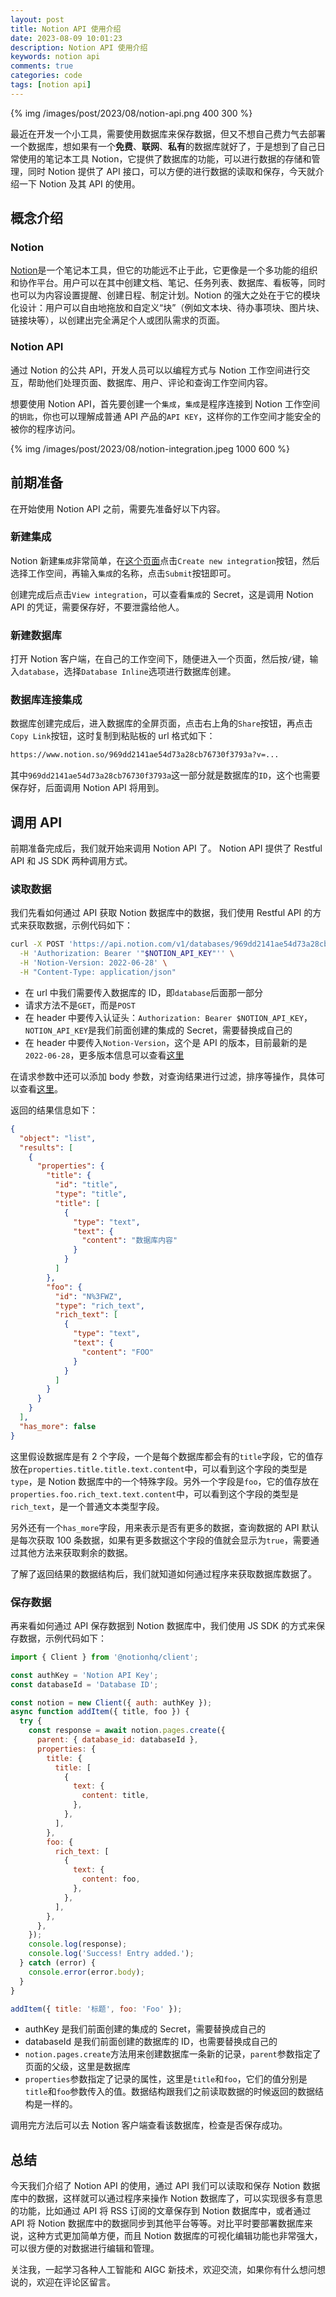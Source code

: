 ```yaml
---
layout: post
title: Notion API 使用介绍
date: 2023-08-09 10:01:23
description: Notion API 使用介绍
keywords: notion api
comments: true
categories: code
tags: [notion api]
---
```


{% img /images/post/2023/08/notion-api.png 400 300 %}

最近在开发一个小工具，需要使用数据库来保存数据，但又不想自己费力气去部署一个数据库，想如果有一个**免费**、**联网**、**私有**的数据库就好了，于是想到了自己日常使用的笔记本工具 Notion，它提供了数据库的功能，可以进行数据的存储和管理，同时 Notion 提供了 API 接口，可以方便的进行数据的读取和保存，今天就介绍一下 Notion 及其 API 的使用。

<!--more-->

## 概念介绍

### Notion

[Notion](https://www.notion.so/)是一个笔记本工具，但它的功能远不止于此，它更像是一个多功能的组织和协作平台。用户可以在其中创建文档、笔记、任务列表、数据库、看板等，同时也可以为内容设置提醒、创建日程、制定计划。Notion 的强大之处在于它的模块化设计：用户可以自由地拖放和自定义“块”（例如文本块、待办事项块、图片块、链接块等），以创建出完全满足个人或团队需求的页面。

### Notion API

通过 Notion 的公共 API，开发人员可以以编程方式与 Notion 工作空间进行交互，帮助他们处理页面、数据库、用户、评论和查询工作空间内容。

想要使用 Notion API，首先要创建一个`集成`，`集成`是程序连接到 Notion 工作空间的`钥匙`，你也可以理解成普通 API 产品的`API KEY`，这样你的工作空间才能安全的被你的程序访问。

{% img /images/post/2023/08/notion-integration.jpeg 1000 600 %}

## 前期准备

在开始使用 Notion API 之前，需要先准备好以下内容。

### 新建集成

Notion 新建`集成`非常简单，在[这个页面](https://www.notion.so/my-integrations)点击`Create new integration`按钮，然后选择工作空间，再输入`集成`的名称，点击`Submit`按钮即可。

创建完成后点击`View integration`，可以查看`集成`的 Secret，这是调用 Notion API 的凭证，需要保存好，不要泄露给他人。

### 新建数据库

打开 Notion 客户端，在自己的工作空间下，随便进入一个页面，然后按`/`键，输入`database`，选择`Database Inline`选项进行数据库创建。

### 数据库连接集成

数据库创建完成后，进入数据库的全屏页面，点击右上角的`Share`按钮，再点击`Copy Link`按钮，这时复制到粘贴板的 url 格式如下：

```bash
https://www.notion.so/969dd2141ae54d73a28cb76730f3793a?v=...
```

其中`969dd2141ae54d73a28cb76730f3793a`这一部分就是数据库的`ID`，这个也需要保存好，后面调用 Notion API 将用到。

## 调用 API

前期准备完成后，我们就开始来调用 Notion API 了。 Notion API 提供了 Restful API 和 JS SDK 两种调用方式。

### 读取数据

我们先看如何通过 API 获取 Notion 数据库中的数据，我们使用 Restful API 的方式来获取数据，示例代码如下：

```sh
curl -X POST 'https://api.notion.com/v1/databases/969dd2141ae54d73a28cb76730f3793a/query' \
  -H 'Authorization: Bearer '"$NOTION_API_KEY"'' \
  -H 'Notion-Version: 2022-06-28' \
  -H "Content-Type: application/json"
```

- 在 url 中我们需要传入数据库的 ID，即`database`后面那一部分
- 请求方法不是`GET`，而是`POST`
- 在 header 中要传入认证头：`Authorization: Bearer $NOTION_API_KEY`，`NOTION_API_KEY`是我们前面创建的集成的 Secret，需要替换成自己的
- 在 header 中要传入`Notion-Version`，这个是 API 的版本，目前最新的是`2022-06-28`，更多版本信息可以查看[这里](https://developers.notion.com/reference/changes-by-version)

在请求参数中还可以添加 body 参数，对查询结果进行过滤，排序等操作，具体可以查看[这里](https://developers.notion.com/reference/post-database-query)。

返回的结果信息如下：

```json
{
  "object": "list",
  "results": [
    {
      "properties": {
        "title": {
          "id": "title",
          "type": "title",
          "title": [
            {
              "type": "text",
              "text": {
                "content": "数据库内容"
              }
            }
          ]
        },
        "foo": {
          "id": "N%3FWZ",
          "type": "rich_text",
          "rich_text": [
            {
              "type": "text",
              "text": {
                "content": "FOO"
              }
            }
          ]
        }
      }
    }
  ],
  "has_more": false
}
```

这里假设数据库是有 2 个字段，一个是每个数据库都会有的`title`字段，它的值存放在`properties.title.title.text.content`中，可以看到这个字段的类型是`type`，是 Notion 数据库中的一个特殊字段。另外一个字段是`foo`，它的值存放在`properties.foo.rich_text.text.content`中，可以看到这个字段的类型是`rich_text`，是一个普通文本类型字段。

另外还有一个`has_more`字段，用来表示是否有更多的数据，查询数据的 API 默认是每次获取 100 条数据，如果有更多数据这个字段的值就会显示为`true`，需要通过其他方法来获取剩余的数据。

了解了返回结果的数据结构后，我们就知道如何通过程序来获取数据库数据了。

### 保存数据

再来看如何通过 API 保存数据到 Notion 数据库中，我们使用 JS SDK 的方式来保存数据，示例代码如下：

```js
import { Client } from '@notionhq/client';

const authKey = 'Notion API Key';
const databaseId = 'Database ID';

const notion = new Client({ auth: authKey });
async function addItem({ title, foo }) {
  try {
    const response = await notion.pages.create({
      parent: { database_id: databaseId },
      properties: {
        title: {
          title: [
            {
              text: {
                content: title,
              },
            },
          ],
        },
        foo: {
          rich_text: [
            {
              text: {
                content: foo,
              },
            },
          ],
        },
      },
    });
    console.log(response);
    console.log('Success! Entry added.');
  } catch (error) {
    console.error(error.body);
  }
}

addItem({ title: '标题', foo: 'Foo' });
```

- authKey 是我们前面创建的集成的 Secret，需要替换成自己的
- databaseId 是我们前面创建的数据库的 ID，也需要替换成自己的
- `notion.pages.create`方法用来创建数据库一条新的记录，`parent`参数指定了页面的父级，这里是数据库
- `properties`参数指定了记录的属性，这里是`title`和`foo`，它们的值分别是`title`和`foo`参数传入的值。数据结构跟我们之前读取数据的时候返回的数据结构是一样的。

调用完方法后可以去 Notion 客户端查看该数据库，检查是否保存成功。

## 总结

今天我们介绍了 Notion API 的使用，通过 API 我们可以读取和保存 Notion 数据库中的数据，这样就可以通过程序来操作 Notion 数据库了，可以实现很多有意思的功能，比如通过 API 将 RSS 订阅的文章保存到 Notion 数据库中，或者通过 API 将 Notion 数据库中的数据同步到其他平台等等。对比平时要部署数据库来说，这种方式更加简单方便，而且 Notion 数据库的可视化编辑功能也非常强大，可以很方便的对数据进行编辑和管理。

关注我，一起学习各种人工智能和 AIGC 新技术，欢迎交流，如果你有什么想问想说的，欢迎在评论区留言。
